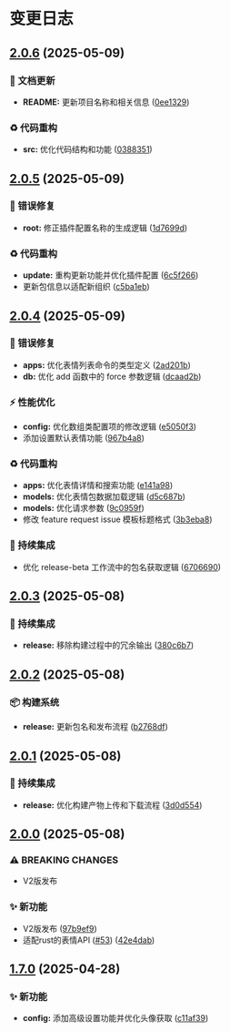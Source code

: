 # 变更日志

## [2.0.6](https://github.com/CandriaJS/karin-plugin-meme/compare/v2.0.5...v2.0.6) (2025-05-09)


### 📝 文档更新

* **README:** 更新项目名称和相关信息 ([0ee1329](https://github.com/CandriaJS/karin-plugin-meme/commit/0ee1329df99b59a40f54556b59d0ef20a8c60916))


### ♻️ 代码重构

* **src:** 优化代码结构和功能 ([0388351](https://github.com/CandriaJS/karin-plugin-meme/commit/0388351c7f52f539f4198dbf2d38b722a1754b34))

## [2.0.5](https://github.com/CandriaJS/karin-plugin-meme/compare/v2.0.4...v2.0.5) (2025-05-09)


### 🐛 错误修复

* **root:** 修正插件配置名称的生成逻辑 ([1d7699d](https://github.com/CandriaJS/karin-plugin-meme/commit/1d7699d82fab30a930da392bc92e085aef804889))


### ♻️ 代码重构

* **update:** 重构更新功能并优化插件配置 ([6c5f266](https://github.com/CandriaJS/karin-plugin-meme/commit/6c5f26687927056b3d52a5e8456bf6f36506da67))
* 更新包信息以适配新组织 ([c5ba1eb](https://github.com/CandriaJS/karin-plugin-meme/commit/c5ba1ebf745e5c1c2066b7ff41f53d1654238d3e))

## [2.0.4](https://github.com/ClarityJS/karin-plugin-meme/compare/v2.0.3...v2.0.4) (2025-05-09)


### 🐛 错误修复

* **apps:** 优化表情列表命令的类型定义 ([2ad201b](https://github.com/ClarityJS/karin-plugin-meme/commit/2ad201b369d520defb5f51a6a61a3445d115c012))
* **db:** 优化 add 函数中的 force 参数逻辑 ([dcaad2b](https://github.com/ClarityJS/karin-plugin-meme/commit/dcaad2be1c0c3857ae35e9bf644baed294f5d326))


### ⚡️ 性能优化

* **config:** 优化数组类配置项的修改逻辑 ([e5050f3](https://github.com/ClarityJS/karin-plugin-meme/commit/e5050f3abe60d881efbb5c5741a21468f31cab17))
* 添加设置默认表情功能 ([967b4a8](https://github.com/ClarityJS/karin-plugin-meme/commit/967b4a8064819eab60bb24e2d3b74804b3068c6d))


### ♻️ 代码重构

* **apps:** 优化表情详情和搜索功能 ([e141a98](https://github.com/ClarityJS/karin-plugin-meme/commit/e141a98543548bb318306998ed74fda27ec80893))
* **models:** 优化表情包数据加载逻辑 ([d5c687b](https://github.com/ClarityJS/karin-plugin-meme/commit/d5c687b6f32c763be60cf94fdd37aee21658493d))
* **models:** 优化请求参数 ([9c0959f](https://github.com/ClarityJS/karin-plugin-meme/commit/9c0959f8d701036d3648c87c86d387240e5d4046))
* 修改 feature request issue 模板标题格式 ([3b3eba8](https://github.com/ClarityJS/karin-plugin-meme/commit/3b3eba848ce550b529cdf1793d62d72b4c030266))


### 🎡 持续集成

* 优化 release-beta 工作流中的包名获取逻辑 ([6706690](https://github.com/ClarityJS/karin-plugin-meme/commit/670669082900a64050bc3c3614cb195d57c0c1fd))

## [2.0.3](https://github.com/ClarityJS/karin-plugin-meme/compare/v2.0.2...v2.0.3) (2025-05-08)


### 🎡 持续集成

* **release:** 移除构建过程中的冗余输出 ([380c6b7](https://github.com/ClarityJS/karin-plugin-meme/commit/380c6b7e6819fbbb4e6b8b7952fa46f9616db46a))

## [2.0.2](https://github.com/ClarityJS/karin-plugin-meme/compare/v2.0.1...v2.0.2) (2025-05-08)


### 📦️ 构建系统

* **release:** 更新包名和发布流程 ([b2768df](https://github.com/ClarityJS/karin-plugin-meme/commit/b2768dff1014d2736e37905958bdb2909d36625e))

## [2.0.1](https://github.com/ClarityJS/karin-plugin-meme/compare/v2.0.0...v2.0.1) (2025-05-08)


### 🎡 持续集成

* **release:** 优化构建产物上传和下载流程 ([3d0d554](https://github.com/ClarityJS/karin-plugin-meme/commit/3d0d5541d3c63ea72d99fe853b8b99c41629a321))

## [2.0.0](https://github.com/ClarityJS/karin-plugin-meme/compare/v1.7.0...v2.0.0) (2025-05-08)


### ⚠ BREAKING CHANGES

* V2版发布

### ✨ 新功能

* V2版发布 ([97b9ef9](https://github.com/ClarityJS/karin-plugin-meme/commit/97b9ef94d9cfc0d810ef6709a3b6a5f886a1e51c))
* 适配rust的表情API ([#53](https://github.com/ClarityJS/karin-plugin-meme/issues/53)) ([42e4dab](https://github.com/ClarityJS/karin-plugin-meme/commit/42e4daba35bf6d35507324e965dbe4882eb9dc45))

## [1.7.0](https://github.com/ClarityJS/karin-plugin-meme/compare/v1.6.2...v1.7.0) (2025-04-28)


### ✨ 新功能

* **config:** 添加高级设置功能并优化头像获取 ([c11af39](https://github.com/ClarityJS/karin-plugin-meme/commit/c11af39cb22363ebd789060125a8215ba0b10758))

